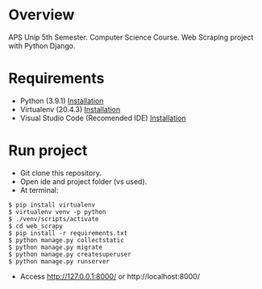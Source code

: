 # Overview
APS Unip 5th Semester. Computer Science Course. Web Scraping project with Python Django.

# Requirements

* Python (3.9.1) [Installation](https://www.python.org/downloads/ "Installation") 
* Virtualenv (20.4.3) [Installation](https://pypi.org/project/virtualenv/20.4.3/ "Installation")
* Visual Studio Code (Recomended IDE) [Installation](https://code.visualstudio.com/ "Installation")

# Run project
* Git clone this repository.
* Open ide and project folder (vs used).
* At terminal: <br>
 ```
 $ pip install virtualenv
 $ virtualenv venv -p python
 $ ./venv/scripts/activate
 $ cd web_scrapy
 $ pip install -r requirements.txt
 $ python manage.py collectstatic
 $ python manage.py migrate
 $ python manage.py createsuperuser
 $ python manage.py runserver
 ```
* Access http://127.0.0.1:8000/ or http://localhost:8000/
